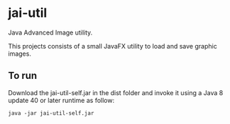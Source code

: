 # jai-util
Java Advanced Image utility.

This projects consists of a small JavaFX utility to load and save graphic images.

## To run

Download the jai-util-self.jar in the dist folder and invoke it using a Java 8 update 40 or later runtime as follow:

`java -jar jai-util-self.jar`
 